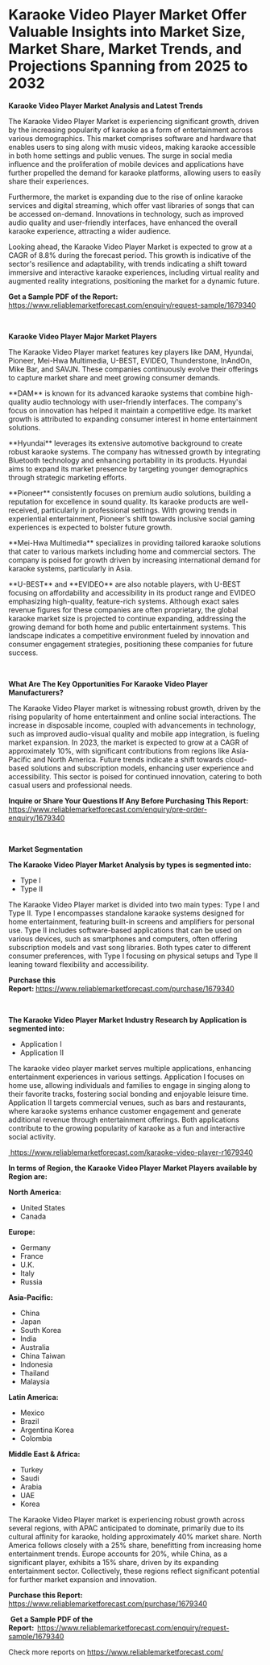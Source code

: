 <p><h1>Karaoke Video Player Market Offer Valuable Insights into Market Size, Market Share, Market Trends, and Projections Spanning from 2025 to 2032</h1></p><p><strong>Karaoke Video Player Market Analysis and Latest Trends</strong></p>
<p><p>The Karaoke Video Player Market is experiencing significant growth, driven by the increasing popularity of karaoke as a form of entertainment across various demographics. This market comprises software and hardware that enables users to sing along with music videos, making karaoke accessible in both home settings and public venues. The surge in social media influence and the proliferation of mobile devices and applications have further propelled the demand for karaoke platforms, allowing users to easily share their experiences.</p><p>Furthermore, the market is expanding due to the rise of online karaoke services and digital streaming, which offer vast libraries of songs that can be accessed on-demand. Innovations in technology, such as improved audio quality and user-friendly interfaces, have enhanced the overall karaoke experience, attracting a wider audience.</p><p>Looking ahead, the Karaoke Video Player Market is expected to grow at a CAGR of 8.8% during the forecast period. This growth is indicative of the sector's resilience and adaptability, with trends indicating a shift toward immersive and interactive karaoke experiences, including virtual reality and augmented reality integrations, positioning the market for a dynamic future.</p></p>
<p><strong>Get a Sample PDF of the Report:&nbsp;</strong> <a href="https://www.reliablemarketforecast.com/enquiry/request-sample/1679340?utm_campaign=3006&utm_medium=2&utm_source=Github&utm_content=ia&utm_term=24032025&utm_id=karaoke-video-player">https://www.reliablemarketforecast.com/enquiry/request-sample/1679340</a></p>
<p>&nbsp;</p>
<p><strong>Karaoke Video Player Major Market Players</strong></p>
<p><p>The Karaoke Video Player market features key players like DAM, Hyundai, Pioneer, Mei-Hwa Multimedia, U-BEST, EVIDEO, Thunderstone, InAndOn, Mike Bar, and SAVJN. These companies continuously evolve their offerings to capture market share and meet growing consumer demands.</p><p>**DAM** is known for its advanced karaoke systems that combine high-quality audio technology with user-friendly interfaces. The company's focus on innovation has helped it maintain a competitive edge. Its market growth is attributed to expanding consumer interest in home entertainment solutions.</p><p>**Hyundai** leverages its extensive automotive background to create robust karaoke systems. The company has witnessed growth by integrating Bluetooth technology and enhancing portability in its products. Hyundai aims to expand its market presence by targeting younger demographics through strategic marketing efforts.</p><p>**Pioneer** consistently focuses on premium audio solutions, building a reputation for excellence in sound quality. Its karaoke products are well-received, particularly in professional settings. With growing trends in experiential entertainment, Pioneer's shift towards inclusive social gaming experiences is expected to bolster future growth.</p><p>**Mei-Hwa Multimedia** specializes in providing tailored karaoke solutions that cater to various markets including home and commercial sectors. The company is poised for growth driven by increasing international demand for karaoke systems, particularly in Asia.</p><p>**U-BEST** and **EVIDEO** are also notable players, with U-BEST focusing on affordability and accessibility in its product range and EVIDEO emphasizing high-quality, feature-rich systems. Although exact sales revenue figures for these companies are often proprietary, the global karaoke market size is projected to continue expanding, addressing the growing demand for both home and public entertainment systems. This landscape indicates a competitive environment fueled by innovation and consumer engagement strategies, positioning these companies for future success.</p></p>
<p>&nbsp;</p>
<p><strong>What Are The Key Opportunities For Karaoke Video Player Manufacturers?</strong></p>
<p><p>The Karaoke Video Player market is witnessing robust growth, driven by the rising popularity of home entertainment and online social interactions. The increase in disposable income, coupled with advancements in technology, such as improved audio-visual quality and mobile app integration, is fueling market expansion. In 2023, the market is expected to grow at a CAGR of approximately 10%, with significant contributions from regions like Asia-Pacific and North America. Future trends indicate a shift towards cloud-based solutions and subscription models, enhancing user experience and accessibility. This sector is poised for continued innovation, catering to both casual users and professional needs.</p></p>
<p><strong>Inquire or Share Your Questions If Any Before Purchasing This Report:</strong> <a href="https://www.reliablemarketforecast.com/enquiry/pre-order-enquiry/1679340?utm_campaign=3006&utm_medium=2&utm_source=Github&utm_content=ia&utm_term=24032025&utm_id=karaoke-video-player">https://www.reliablemarketforecast.com/enquiry/pre-order-enquiry/1679340</a></p>
<p>&nbsp;</p>
<p><strong>Market Segmentation</strong></p>
<p><strong>The Karaoke Video Player Market Analysis by types is segmented into:</strong></p>
<p><ul><li>Type I</li><li>Type II</li></ul></p>
<p><p>The Karaoke Video Player market is divided into two main types: Type I and Type II. Type I encompasses standalone karaoke systems designed for home entertainment, featuring built-in screens and amplifiers for personal use. Type II includes software-based applications that can be used on various devices, such as smartphones and computers, often offering subscription models and vast song libraries. Both types cater to different consumer preferences, with Type I focusing on physical setups and Type II leaning toward flexibility and accessibility.</p></p>
<p><strong>Purchase this Report:&nbsp;</strong><a href="https://www.reliablemarketforecast.com/purchase/1679340?utm_campaign=3006&utm_medium=2&utm_source=Github&utm_content=ia&utm_term=24032025&utm_id=karaoke-video-player">https://www.reliablemarketforecast.com/purchase/1679340</a></p>
<p>&nbsp;</p>
<p><strong>The Karaoke Video Player Market Industry Research by Application is segmented into:</strong></p>
<p><ul><li>Application I</li><li>Application II</li></ul></p>
<p><p>The karaoke video player market serves multiple applications, enhancing entertainment experiences in various settings. Application I focuses on home use, allowing individuals and families to engage in singing along to their favorite tracks, fostering social bonding and enjoyable leisure time. Application II targets commercial venues, such as bars and restaurants, where karaoke systems enhance customer engagement and generate additional revenue through entertainment offerings. Both applications contribute to the growing popularity of karaoke as a fun and interactive social activity.</p></p>
<p><a href="https://www.reliablemarketforecast.com/karaoke-video-player-r1679340?utm_campaign=3006&utm_medium=2&utm_source=Github&utm_content=ia&utm_term=24032025&utm_id=karaoke-video-player">&nbsp;https://www.reliablemarketforecast.com/karaoke-video-player-r1679340</a></p>
<p><strong>In terms of Region, the Karaoke Video Player Market Players available by Region are:</strong></p>
<p>
    <p> <strong> North America: </strong>
        <ul>
            <li>United States</li>
            <li>Canada</li>
        </ul>
        </p> 
    <p> <strong> Europe: </strong>
        <ul>
            <li>Germany</li>
            <li>France</li>
            <li>U.K.</li>
            <li>Italy</li>
            <li>Russia</li>
        </ul>
        </p> 
    <p> <strong> Asia-Pacific: </strong>
        <ul>
            <li>China</li>
            <li>Japan</li>
            <li>South Korea</li>
            <li>India</li>
            <li>Australia</li>
            <li>China Taiwan</li>
            <li>Indonesia</li>
            <li>Thailand</li>
            <li>Malaysia</li>
        </ul>
        </p> 
    <p> <strong> Latin America: </strong>
        <ul>
            <li>Mexico</li>
            <li>Brazil</li>
            <li>Argentina Korea</li>
            <li>Colombia</li>
        </ul>
        </p> 
    <p> <strong> Middle East & Africa: </strong>
        <ul>
            <li>Turkey</li>
            <li>Saudi</li>
            <li>Arabia</li>
            <li>UAE</li>
            <li>Korea</li>
        </ul>
    </p>
    </p>
<p><p>The Karaoke Video Player market is experiencing robust growth across several regions, with APAC anticipated to dominate, primarily due to its cultural affinity for karaoke, holding approximately 40% market share. North America follows closely with a 25% share, benefitting from increasing home entertainment trends. Europe accounts for 20%, while China, as a significant player, exhibits a 15% share, driven by its expanding entertainment sector. Collectively, these regions reflect significant potential for further market expansion and innovation.</p></p>
<p><strong>Purchase this Report: </strong><a href="https://www.reliablemarketforecast.com/purchase/1679340?utm_campaign=3006&utm_medium=2&utm_source=Github&utm_content=ia&utm_term=24032025&utm_id=karaoke-video-player">https://www.reliablemarketforecast.com/purchase/1679340</a></p>
<p>&nbsp;<strong>Get a Sample PDF of the Report:&nbsp;&nbsp;</strong><a href="https://www.reliablemarketforecast.com/enquiry/request-sample/1679340?utm_campaign=3006&utm_medium=2&utm_source=Github&utm_content=ia&utm_term=24032025&utm_id=karaoke-video-player">https://www.reliablemarketforecast.com/enquiry/request-sample/1679340</a></p>
<p><strong></strong></p>
<p>Check more reports on <a href="https://www.reliablemarketforecast.com/?utm_campaign=3006&utm_medium=2&utm_source=Github&utm_content=ia&utm_term=24032025&utm_id=karaoke-video-player">https://www.reliablemarketforecast.com/</a></p>